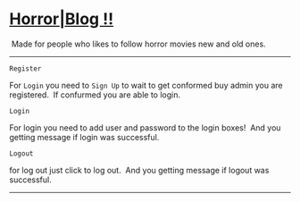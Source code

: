 <a href="https://horrorblog.herokuapp.com/" target="_blank"><h1> Horror|Blog !! </h1></a>


<img src="" alt="">
Made for people who likes to follow horror movies new and old ones.

** **

` Register `

For `Login` you need to ` Sign Up ` to wait to get conformed buy admin you are registered.
<img src="" alt="">
If confurmed you are able to login.

` Login `

For login you need to add user and password to the login boxes!
<img src="" alt="">
And you getting message if login was successful.
<img src="" alt="">

` Logout `

for log out just click to log out.
<img src="" alt="">
And you getting message if logout was successful.
<img src="" alt="">

**  **  
